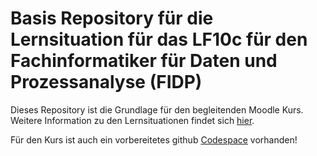 # Basis Repository für die Lernsituation für das LF10c für den Fachinformatiker für Daten und Prozessanalyse (FIDP)

Dieses Repository ist die Grundlage für den begleitenden Moodle Kurs. Weitere Information zu den Lernsituationen findet sich [hier](https://jtuttas.github.io/datenanalyse/site/).

Für den Kurs ist auch ein vorbereitetes github [Codespace](https://github.com/codespaces/new?template_repository=jtuttas/vscode-remote-try-python) vorhanden!
